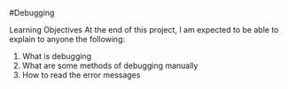 #Debugging

Learning Objectives
At the end of this project, I am expected to be able to explain to anyone the following:
1. What is debugging
2. What are some methods of debugging manually
3. How to read the error messages
